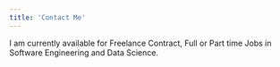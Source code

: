 ```yaml
---
title: 'Contact Me'
---
```


I am currently available for Freelance Contract, Full or Part time Jobs in Software Engineering and Data Science.
